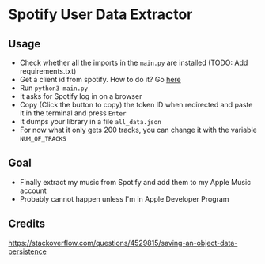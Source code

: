 # Spotify User Data Extractor

## Usage
* Check whether all the imports in the `main.py` are installed (TODO: Add requirements.txt)
* Get a client id from spotify. How to do it? Go [here](https://developer.spotify.com/my-applications)
* Run `python3 main.py`
* It asks for Spotify log in on a browser
* Copy (Click the button to copy) the token ID when redirected and paste it in the terminal and press `Enter`
* It dumps your library in a file `all_data.json`
* For now what it only gets 200 tracks, you can change it with the variable `NUM_OF_TRACKS` 

## Goal
* Finally extract my music from Spotify and add them to my Apple Music account
* Probably cannot happen unless I'm in Apple Developer Program


## Credits
https://stackoverflow.com/questions/4529815/saving-an-object-data-persistence

